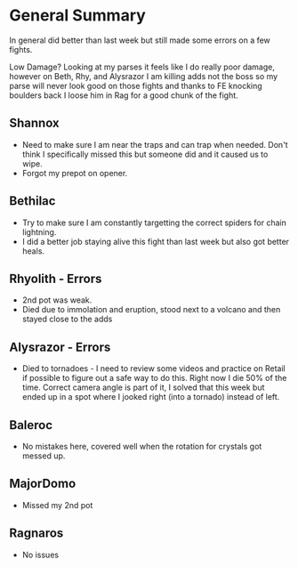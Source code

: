 # General Summary
In general did better than last week but still made some errors on a few fights. 

Low Damage? Looking at my parses it feels like I do really poor damage, however on Beth, Rhy, and Alysrazor I am killing adds not the boss so my parse will never look good on those fights and thanks to FE knocking boulders back I loose him in Rag for a good chunk of the fight.

## Shannox
* Need to make sure I am near the traps and can trap when needed. Don't think I specifically missed this but someone did and it caused us to wipe.
* Forgot my prepot on opener.

## Bethilac
* Try to make sure I am constantly targetting the correct spiders for chain lightning. 
* I did a better job staying alive this fight than last week but also got better heals.

## Rhyolith - Errors
* 2nd pot was weak.
* Died due to immolation and eruption, stood next to a volcano and then stayed close to the adds

## Alysrazor - Errors
* Died to tornadoes - I need to review some videos and practice on Retail if possible to figure out a safe way to do this. Right now I die 50% of the time. Correct camera angle is part of it, I solved that this week but ended up in a spot where I jooked right (into a tornado) instead of left.

## Baleroc
* No mistakes here, covered well when the rotation for crystals got
messed up.

## MajorDomo
* Missed my 2nd pot

## Ragnaros
* No issues
